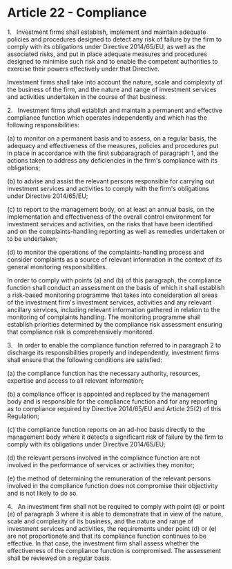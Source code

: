 # Article 22 - Compliance


1.   Investment firms shall establish, implement and maintain adequate policies and procedures designed to detect any risk of failure by the firm to comply with its obligations under Directive 2014/65/EU, as well as the associated risks, and put in place adequate measures and procedures designed to minimise such risk and to enable the competent authorities to exercise their powers effectively under that Directive.

Investment firms shall take into account the nature, scale and complexity of the business of the firm, and the nature and range of investment services and activities undertaken in the course of that business.

2.   Investment firms shall establish and maintain a permanent and effective compliance function which operates independently and which has the following responsibilities:

(a) to monitor on a permanent basis and to assess, on a regular basis, the adequacy and effectiveness of the measures, policies and procedures put in place in accordance with the first subparagraph of paragraph 1, and the actions taken to address any deficiencies in the firm's compliance with its obligations;

(b) to advise and assist the relevant persons responsible for carrying out investment services and activities to comply with the firm's obligations under Directive 2014/65/EU;

(c) to report to the management body, on at least an annual basis, on the implementation and effectiveness of the overall control environment for investment services and activities, on the risks that have been identified and on the complaints-handling reporting as well as remedies undertaken or to be undertaken;

(d) to monitor the operations of the complaints-handling process and consider complaints as a source of relevant information in the context of its general monitoring responsibilities.

In order to comply with points (a) and (b) of this paragraph, the compliance function shall conduct an assessment on the basis of which it shall establish a risk-based monitoring programme that takes into consideration all areas of the investment firm's investment services, activities and any relevant ancillary services, including relevant information gathered in relation to the monitoring of complaints handling. The monitoring programme shall establish priorities determined by the compliance risk assessment ensuring that compliance risk is comprehensively monitored.

3.   In order to enable the compliance function referred to in paragraph 2 to discharge its responsibilities properly and independently, investment firms shall ensure that the following conditions are satisfied:

(a) the compliance function has the necessary authority, resources, expertise and access to all relevant information;

(b) a compliance officer is appointed and replaced by the management body and is responsible for the compliance function and for any reporting as to compliance required by Directive 2014/65/EU and Article 25(2) of this Regulation;

(c) the compliance function reports on an ad-hoc basis directly to the management body where it detects a significant risk of failure by the firm to comply with its obligations under Directive 2014/65/EU;

(d) the relevant persons involved in the compliance function are not involved in the performance of services or activities they monitor;

(e) the method of determining the remuneration of the relevant persons involved in the compliance function does not compromise their objectivity and is not likely to do so.

4.   An investment firm shall not be required to comply with point (d) or point (e) of paragraph 3 where it is able to demonstrate that in view of the nature, scale and complexity of its business, and the nature and range of investment services and activities, the requirements under point (d) or (e) are not proportionate and that its compliance function continues to be effective. In that case, the investment firm shall assess whether the effectiveness of the compliance function is compromised. The assessment shall be reviewed on a regular basis.
